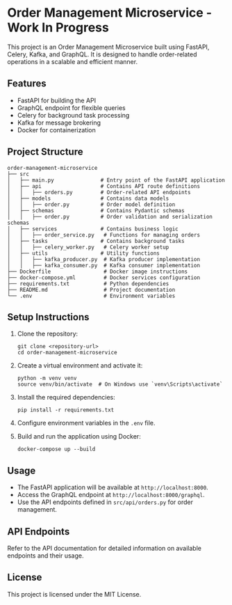 # Order Management Microservice - Work In Progress

This project is an Order Management Microservice built using FastAPI, Celery, Kafka, and GraphQL. It is designed to handle order-related operations in a scalable and efficient manner.

## Features

- FastAPI for building the API
- GraphQL endpoint for flexible queries
- Celery for background task processing
- Kafka for message brokering
- Docker for containerization

## Project Structure

```
order-management-microservice
├── src
│   ├── main.py               # Entry point of the FastAPI application
│   ├── api                   # Contains API route definitions
│   │   ├── orders.py         # Order-related API endpoints
│   ├── models                # Contains data models
│   │   ├── order.py          # Order model definition
│   ├── schemas               # Contains Pydantic schemas
│   │   ├── order.py          # Order validation and serialization schemas
│   ├── services              # Contains business logic
│   │   ├── order_service.py   # Functions for managing orders
│   ├── tasks                 # Contains background tasks
│   │   ├── celery_worker.py   # Celery worker setup
│   ├── utils                 # Utility functions
│   │   ├── kafka_producer.py  # Kafka producer implementation
│   │   ├── kafka_consumer.py  # Kafka consumer implementation
├── Dockerfile                 # Docker image instructions
├── docker-compose.yml         # Docker services configuration
├── requirements.txt           # Python dependencies
├── README.md                  # Project documentation
└── .env                       # Environment variables
```

## Setup Instructions

1. Clone the repository:
   ```
   git clone <repository-url>
   cd order-management-microservice
   ```

2. Create a virtual environment and activate it:
   ```
   python -m venv venv
   source venv/bin/activate  # On Windows use `venv\Scripts\activate`
   ```

3. Install the required dependencies:
   ```
   pip install -r requirements.txt
   ```

4. Configure environment variables in the `.env` file.

5. Build and run the application using Docker:
   ```
   docker-compose up --build
   ```

## Usage

- The FastAPI application will be available at `http://localhost:8000`.
- Access the GraphQL endpoint at `http://localhost:8000/graphql`.
- Use the API endpoints defined in `src/api/orders.py` for order management.

## API Endpoints

Refer to the API documentation for detailed information on available endpoints and their usage.

## License

This project is licensed under the MIT License.
